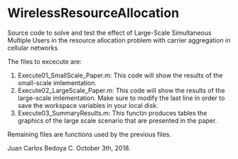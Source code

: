 # WirelessResourceAllocation
Source code to solve and test the effect of Large-Scale Simultaneous Multiple Users in the resource allocation problem with carrier aggregation in cellular networks

The files to excecute are:
1) Execute01_SmallScale_Paper.m: This code will show the results of the small-scale imlementation.
2) Execute02_LargeScale_Paper.m: This code will show the results of the large-scale imlementation. Make sure to modify the last line in order to save the workspace variables in your local disk.
3) Execute03_SummaryResults.m: This functin produces tables the graphics of the large scale scenario that are presented in the paper.

Remaining files are functions used by the previous files.

Juan Carlos Bedoya C.
October 3th, 2018.
